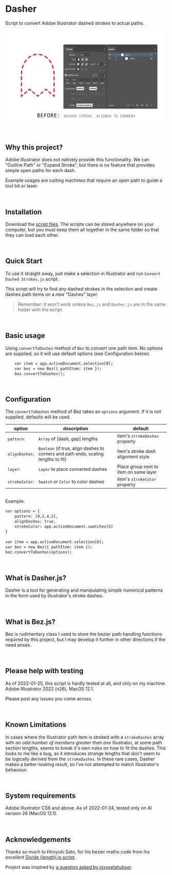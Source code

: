 # Dasher
Script to convert Adobe Illustrator dashed strokes to actual paths.

![Convert Selected Dashed Strokes.js demo animation](quick-demo-anim.gif)

<br>

## Why this project?
Adobe Illustrator does not natively provide this functionality. We can "Outline Path" or "Expand Stroke", but there is no feature that provides simple open paths for each dash.

Example usages are cutting machines that require an open path to guide a tool bit or laser.

<br>

## Installation

Download the [script files](https://github.com/mark1bean/dasher-for-illustrator/archive/master.zip). The scripts can be stored anywhere on your computer, but you must keep them all together in the same folder so that they can load each other.

<br>

## Quick Start

To use it straight away, just make a selection in Illustrator and run `Convert Dashed Strokes.js` script.

This script will try to find any dashed strokes in the selection and create dashes path items on a new "Dashes" layer.

> Remember: it won't work unless `Bez.js` and `Dasher.js` are in the same folder with the script.

<br>

## Basic usage

Using `convertToDashes` method of `Bez` to convert one path item. No options are supplied, so it will use default options (see Configuration below).

```
    var item = app.activeDocument.selection[0];
    var bez = new Bez({ pathItem: item });
    bez.convertToDashes();
```

<br>

## Configuration

The `convertToDashes` method of Bez takes an `options` argument. If it is not supplied, defaults will be used.

| option | description | default |
| ------ | ----------- | ------- |
| `pattern`: | `Array` of [dash, gap] lengths | item's `strokeDashes` property |
| `alignDashes`: | `Boolean` (if true, align dashes to corners and path ends, scaling lengths to fit) | item's stroke dash alignment style |
| `layer`: | `Layer` to place converted dashes | Place group next to item on same layer |
| `strokeColor`: | `Swatch` or `Color` to color dashes | item's `strokeColor` property |

<br>Example:

```
var options = {
    pattern: [8,2,4,2],
    alignDashes: true,
    strokeColor: app.activeDocument.swatches[5]
}

var item = app.activeDocument.selection[0];
var bez = new Bez({ pathItem: item });
bez.convertToDashes(options);
```

<br>

## What is Dasher.js?

Dasher is a tool for generating and manipulating simple numerical patterns in the form used by Illustrator's stroke dashes.

<br>

## What is Bez.js?

Bez is rudimentary class I used to store the bezier path handling functions required by this project, but I may develop it further in other directions if the need arises.

<br>

## Please help with testing

As of 2022-01-25, this script is hardly tested at all, and only on my machine. Adobe Illlustrator 2022 (v26), MacOS 12.1.

Please post any issues you come across.

<br>

## Known Limitations

In cases where the Illustrator path item is stroked with a `strokeDashes` array with *an odd number of members greater than one* Illustrator, at some path section lengths, seems to break it's own rules on how to fit the dashes. This looks to me like a bug, as it introduces strange lengths that don't seem to be logically derived from the `strokeDashes`. In these rare cases, Dasher makes a better-looking result, so I've not attempted to match Illustrator's behaviour.

<br>

## System requirements

Adobe Illustrator CS6 and above. As of 2022-01-24, tested only on AI version 26 (MacOS 12.1).

<br>

## Acknowledgements

Thanks so much to Hiroyuki Sato, for his bezier maths code from his excellent [Divide (length).js script](https://github.com/Shanfan/Illustrator-Scripts-Archive/blob/master/jsx/Divide%20(length).jsx).

Project was inspired by [a question asked by pixxxelshubser](https://community.adobe.com/t5/illustrator-discussions/js-action-split-or-break-a-dashed-line-into-separate-real-lines-by-script/m-p/12614309).
